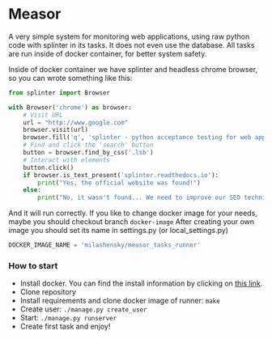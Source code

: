 # Measor

A very simple system for monitoring web applications, using raw python code with splinter in its tasks. It does not even use the database.
All tasks are run inside of docker container, for better system safety.

Inside of docker container we have splinter and headless chrome browser, so you can wrote something like this:
```python
from splinter import Browser

with Browser('chrome') as browser:
    # Visit URL
    url = "http://www.google.com"
    browser.visit(url)
    browser.fill('q', 'splinter - python acceptance testing for web applications')
    # Find and click the 'search' button
    button = browser.find_by_css('.lsb')
    # Interact with elements
    button.click()
    if browser.is_text_present('splinter.readthedocs.io'):
        print("Yes, the official website was found!")
    else:
        print("No, it wasn't found... We need to improve our SEO techniques")
```
And it will run correctly.
If you like to change docker image for your needs, maybe you should checkout branch `docker-image`
After creating your own image you should set its name in settings.py (or local_settings.py)
```python
DOCKER_IMAGE_NAME = 'milashensky/measor_tasks_runner'
```


### How to start

* Install docker. You can find the install information by clicking on  [this link](https://docs.docker.com/install/).
* Clone repository
* Install requirements and clone docker image of runner:
`make`
* Create user:
`./manage.py create_user`
* Start:
`./manage.py runserver`
* Create first task and enjoy!
